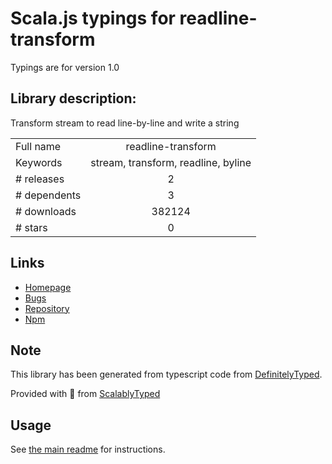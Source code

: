 
# Scala.js typings for readline-transform

Typings are for version 1.0

## Library description:
Transform stream to read line-by-line and write a string

|                    |                 |
| ------------------ | :-------------: |
| Full name          | readline-transform |
| Keywords           | stream, transform, readline, byline |
| # releases         | 2 |
| # dependents       | 3 |
| # downloads        | 382124 |
| # stars            | 0 |

## Links
- [Homepage](https://github.com/tilfin/readline-transform#readme)
- [Bugs](https://github.com/tilfin/readline-transform/issues)
- [Repository](https://github.com/tilfin/readline-transform)
- [Npm](https://www.npmjs.com/package/readline-transform)
    


## Note
This library has been generated from typescript code from [DefinitelyTyped](https://definitelytyped.org).

Provided with :purple_heart: from [ScalablyTyped](https://github.com/oyvindberg/ScalablyTyped)

## Usage
See [the main readme](../../readme.md) for instructions.


